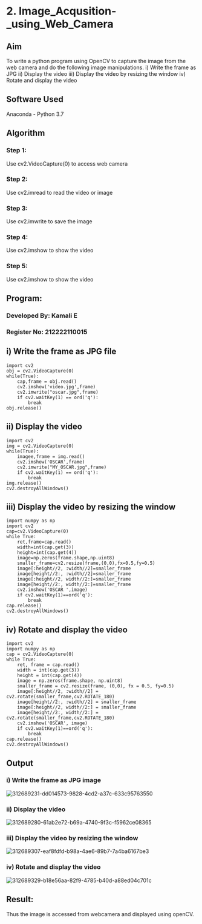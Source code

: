 # 2. Image_Acqusition-_using_Web_Camera


## Aim
 
To write a python program using OpenCV to capture the image from the web camera and do the following image manipulations.
i) Write the frame as JPG 
ii) Display the video 
iii) Display the video by resizing the window
iv) Rotate and display the video

## Software Used
Anaconda - Python 3.7
## Algorithm
### Step 1:
Use cv2.VideoCapture(0) to access web camera

### Step 2:
Use cv2.imread to read the video or image

### Step 3:
Use cv2.imwrite to save the image

### Step 4:
Use cv2.imshow to show the video

### Step 5:
Use cv2.imshow to show the video

## Program:
### Developed By: Kamali E
### Register No: 212222110015

## i) Write the frame as JPG file
```
import cv2
obj = cv2.VideoCapture(0)
while(True):
    cap,frame = obj.read()
    cv2.imshow('video.jpg',frame)
    cv2.imwrite("oscar.jpg",frame)
    if cv2.waitKey(1) == ord('q'):
        break
obj.release()
```

## ii) Display the video
```
import cv2
img = cv2.VideoCapture(0)
while(True):
    imagee,frame = img.read()
    cv2.imshow('OSCAR',frame)
    cv2.imwrite("MY_OSCAR.jpg",frame)
    if cv2.waitKey(1) == ord('q'):
        break
img.release()
cv2.destroyAllWindows()

```

## iii) Display the video by resizing the window
```
import numpy as np
import cv2
cap=cv2.VideoCapture(0)
while True:
    ret,frame=cap.read()
    width=int(cap.get(3))
    height=int(cap.get(4))
    image=np.zeros(frame.shape,np.uint8)
    smaller_frame=cv2.resize(frame,(0,0),fx=0.5,fy=0.5)
    image[:height//2, :width//2]=smaller_frame
    image[height//2:, :width//2]=smaller_frame
    image[:height//2, width//2:]=smaller_frame
    image[height//2:, width//2:]=smaller_frame
    cv2.imshow('OSCAR ',image)
    if cv2.waitKey(1)==ord('q'):
        break
cap.release()
cv2.destroyAllWindows()
```




## iv) Rotate and display the video
```
import cv2
import numpy as np
cap = cv2.VideoCapture(0)
while True:
    ret, frame = cap.read() 
    width = int(cap.get(3))
    height = int(cap.get(4))
    image = np.zeros(frame.shape, np.uint8) 
    smaller_frame = cv2.resize(frame, (0,0), fx = 0.5, fy=0.5)
    image[:height//2, :width//2] = cv2.rotate(smaller_frame,cv2.ROTATE_180)
    image[height//2:, :width//2] = smaller_frame 
    image[:height//2, width//2:] = smaller_frame
    image[height//2:, width//2:] = cv2.rotate(smaller_frame,cv2.ROTATE_180)
    cv2.imshow('OSCAR', image)
    if cv2.waitKey(1)==ord('q'):
        break
cap.release()
cv2.destroyAllWindows()
```
## Output

### i) Write the frame as JPG image


![312689231-dd014573-9828-4cd2-a37c-633c95763550](https://github.com/Kamali22004796/Image_Acqusition-_using_Web_Camera/assets/120567837/e66fb8f6-819d-4333-a6f3-bb6afe06819c)


### ii) Display the video

![312689280-61ab2e72-b69a-4740-9f3c-f5962ce08365](https://github.com/Kamali22004796/Image_Acqusition-_using_Web_Camera/assets/120567837/36001f81-2f1a-4252-973f-c527c6e22062)


### iii) Display the video by resizing the window

![312689307-eaf8fdfd-b98a-4ae6-89b7-7a4ba6167be3](https://github.com/Kamali22004796/Image_Acqusition-_using_Web_Camera/assets/120567837/21da2c0e-3212-474b-8ffd-f15ec36b8ac2)


### iv) Rotate and display the video

![312689329-b18e56aa-82f9-4785-b40d-a88ed04c701c](https://github.com/Kamali22004796/Image_Acqusition-_using_Web_Camera/assets/120567837/a547db69-2c78-4945-82a1-77dc8d16c44a)



## Result:
Thus the image is accessed from webcamera and displayed using openCV.
